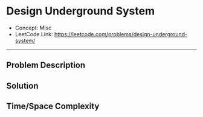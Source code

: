 # Design Underground System

- Concept: Misc
- LeetCode Link: https://leetcode.com/problems/design-underground-system/

---

## Problem Description

## Solution

## Time/Space Complexity

